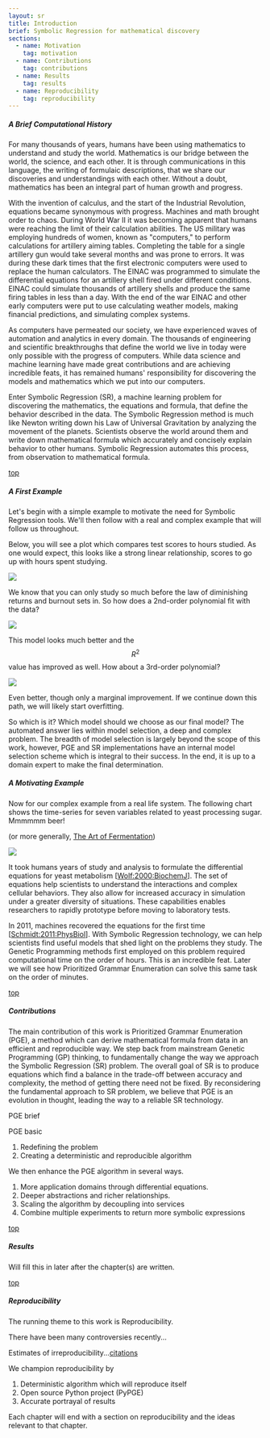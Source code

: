 ```yaml
---
layout: sr
title: Introduction
brief: Symbolic Regression for mathematical discovery
sections:
  - name: Motivation
    tag: motivation
  - name: Contributions
    tag: contributions
  - name: Results
    tag: results
  - name: Reproducibility
    tag: reproducibility
---
```




##### A Brief Computational History

For many thousands of years,
humans have been using mathematics
to understand and study the world.
Mathematics is our bridge
between the world, the science, and each other.
It is through communications in this language,
the writing of formulaic descriptions,
that we share our discoveries and understandings
with each other.
Without a doubt, 
mathematics has been an integral
part of human growth and progress.

With the invention of calculus,
and the start of the Industrial Revolution,
equations became synonymous with progress.
Machines and math brought order to chaos.
During World War II
it was becoming apparent
that humans were reaching the limit of 
their calculation abilities.
The US military was employing hundreds
of women, known as "computers," to perform
calculations for artillery aiming tables.
Completing the table for a single artillery gun 
would take several months and was prone to errors.
It was during these dark times
that the first electronic computers were used
to replace the human calculators.
The EINAC was programmed to simulate the
differential equations for an 
artillery shell fired under different conditions.
EINAC could simulate thousands of artillery shells
and produce the same firing tables in less than a day.
With the end of the war EINAC and
other early computers were put
to use calculating weather models,
making financial predictions,
and simulating complex systems.

As computers have permeated our society,
we have experienced waves of automation
and analytics in every domain.
The thousands of engineering and scientific
breakthroughs that define the world we live in today
were only possible with the progress of computers.
While data science and machine learning
have made great contributions and are
achieving incredible feats,
it has remained humans'
responsibility for discovering
the models and mathematics 
which we put into our computers.

Enter Symbolic Regression (SR), 
a machine learning problem
for discovering the mathematics, 
the equations and formula,
that define the behavior
described in the data.
The Symbolic Regression method
is much like Newton writing down his
Law of Universal Gravitation
by analyzing the movement of the planets.
Scientists observe the world around them
and write down mathematical formula
which accurately and concisely
explain behavior to other humans.
Symbolic Regression automates this process,
from observation to mathematical formula.




<div id="motivation"></div>
<a class="right" href="#top">top</a>


##### A First Example

Let's begin with a simple example
to motivate the need for 
Symbolic Regression tools.
We'll then follow with a
real and complex example 
that will follow us throughout.


Below, you will see a plot
which compares test scores
to hours studied.
As one would expect,
this looks like a strong linear relationship,
scores to go up with
hours spent studying.

<img class="responsive-img" src="/sr/img/intro/linreg-p1.png">


We know that you can only study so much
before the law of diminishing returns 
and burnout sets in.
So how does a 2nd-order polynomial
fit with the data?

<img class="responsive-img" src="/sr/img/intro/linreg-p2.png">


This model looks much better and the $$R^2$$ value has improved as well.
How about a 3rd-order polynomial?

<img class="responsive-img" src="/sr/img/intro/linreg-p3.png">


Even better, though only a marginal improvement.
If we continue down this path,
we will likely start overfitting.

So which is it? 
Which model should we choose as our final model?
The automated answer lies within model selection,
a deep and complex problem. 
The breadth of model selection
is largely beyond the scope of this work,
however,
PGE and SR implementations
have an internal model selection
scheme which is integral to their success.
In the end, it is up to a domain expert
to make the final determination.

##### A Motivating Example

Now for our complex example from a real life system.
The following chart shows the time-series for
seven variables related to yeast processing sugar.
Mmmmmm beer! 

(or more generally, 
[The Art of Fermentation](http://www.amazon.com/The-Art-Fermentation-Exploration-Essential-ebook/dp/B0083JQCF2))



<img class="responsive-img" src="/sr/img/intro/yeast.png">


It took humans years of study and analysis
to formulate the differential equations for
yeast metabolism 
[[Wolf:2000:BiochemJ](http://www.ncbi.nlm.nih.gov/pubmed/10702114)].
The set of equations 
help scientists to understand the
interactions and complex cellular behaviors.
They also
allow for increased accuracy in simulation
under a greater diversity of situations.
These capabilities
enables researchers to rapidly
prototype before moving to 
laboratory tests.

In 2011, machines recovered the equations
for the first time 
[[Schmidt:2011:PhysBiol](http://www.ncbi.nlm.nih.gov/pubmed/21832805)]. 
With Symbolic Regression technology,
we can help scientists find useful models
that shed light on the problems they study.
The Genetic Programming methods first employed
on this problem required computational time
on the order of hours.
This is an incredible feat.
Later we will see how 
Prioritized Grammar Enumeration
can solve this same task
on the order of minutes.












<div id="contributions"></div>
<a class="right" href="#top">top</a>

##### Contributions

The main contribution of this work is 
Prioritized Grammar Enumeration (PGE),
a method which can derive
mathematical formula from data
in an efficient and reproducible way.
We step back from mainstream 
Genetic Programming (GP) thinking,
to fundamentally change the way we
approach the Symbolic Regression (SR) problem.
The overall goal of SR is to produce
equations which find a balance in the
trade-off between accuracy and complexity,
the method of getting there need 
not be fixed.
By reconsidering the fundamental approach to SR problem,
we believe that PGE is an evolution in thought,
leading the way to a reliable SR technology.


PGE brief

PGE basic

1. Redefining the problem
1. Creating a deterministic and reproducible algorithm


We then enhance the PGE algorithm
in several ways.

1. More application domains through differential equations.
1. Deeper abstractions and richer relationships.
1. Scaling the algorithm by decoupling into services
1. Combine multiple experiments to return more symbolic expressions







<div id="results"></div>
<a class="right" href="#top">top</a>

##### Results

Will fill this in later after the chapter(s) are written.


<div id="reproducibility"></div>
<a class="right" href="#top">top</a>


##### Reproducibility

The running theme to this work is Reproducibility.

There have been many controversies recently...

Estimates of irreproducibility...[citations]()


We champion reproducibility by

1. Deterministic algorithm which will reproduce itself
1. Open source Python project (PyPGE)
1. Accurate portrayal of results


Each chapter will end with a section on reproducibility
and the ideas relevant to that chapter.











